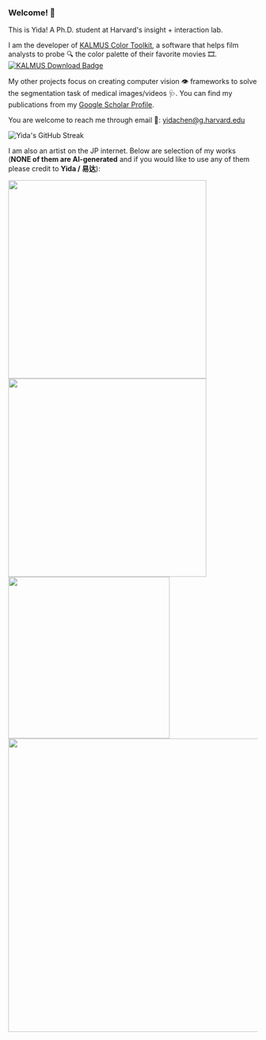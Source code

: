 ### Welcome! :raised_hands:

<!-- This is Yida! A young fella :man_student: with an active mind :brain: that aspires to make ML / AI more intelligible through mechanistic interpretability and visualization tools. -->

This is Yida! A Ph.D. student at Harvard's insight + interaction lab.

I am the developer of [KALMUS Color Toolkit](https://github.com/KALMUS-Color-Toolkit/KALMUS), a software that helps film analysts to probe :mag: the color palette of their favorite movies :film_strip:. [![KALMUS Download Badge](https://img.shields.io/pypi/dm/kalmus)](https://pypi.org/project/kalmus/)

My other projects focus on creating computer vision :eye: frameworks to solve the segmentation task of medical images/videos :stethoscope:. You can find my publications from my [Google Scholar Profile](https://scholar.google.com/citations?user=PptmLrYAAAAJ&hl=en).

You are welcome to reach me through email :e-mail:: <yidachen@g.harvard.edu>

![Yida's GitHub Streak](http://github-readme-streak-stats.herokuapp.com?user=yc015&theme=radical&hide_border=true&date_format=M%20j%5B%2C%20Y%5D)

I am also an artist on the JP internet. Below are selection of my works (**NONE of them are AI-generated** and if you would like to use any of them please credit to **Yida / 易达**):

<div style="display:flex; flex-wrap:wrap; padding: 0; margin: 0;">
  <img src="https://github.com/yc015/yc015/assets/69224866/93216e2d-131e-4015-b227-54922ceae731" height="400px" padding="0" margin="0"/>
  <img src="https://github.com/yc015/yc015/assets/69224866/7ef3d28d-e2f2-4752-8119-4cb546dd89d4" height="400px" padding="0" margin="0"/>
</div>
<div style="display:flex; flex-wrap:wrap; padding: 0; margin: 0;">
  <img src="https://github.com/yc015/yc015/assets/69224866/bc0c7b9f-e5ec-46fa-81ee-4fcda813dfa5" height="326px" padding="0" margin="0"/>
  <img src="https://github.com/yc015/yc015/assets/69224866/c5ed5554-b1ee-4cc9-b8cd-af7ae3221dc6" width="592px" padding="0" margin="0"/>
<!--   <img src="https://github.com/yc015/yc015/assets/69224866/551c43ac-aa21-456d-b33f-755e012b70be" height="315px" padding="0" margin="0"/> -->
</div>
<div style="display:flex; flex-wrap:wrap; padding: 0; margin: 0;">


</div>

<!--
**yc015/yc015** is a ✨ _special_ ✨ repository because its `README.md` (this file) appears on your GitHub profile.

Here are some ideas to get you started:

- 🔭 I’m currently working on ...
- 🌱 I’m currently learning ...
- 👯 I’m looking to collaborate on ...
- 🤔 I’m looking for help with ...
- 💬 Ask me about ...
- 📫 How to reach me: ...
- 😄 Pronouns: ...
- ⚡ Fun fact: ...
-->
